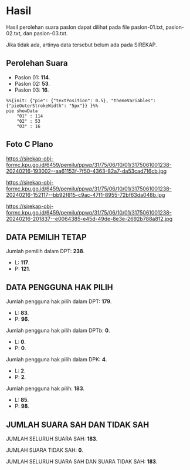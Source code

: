 # Hasil

Hasil perolehan suara paslon dapat dilihat pada file paslon-01.txt, paslon-02.txt, dan paslon-03.txt.

Jika tidak ada, artinya data tersebut belum ada pada SIREKAP.

## Perolehan Suara

 * Paslon 01: **114**.
 * Paslon 02: **53**.
 * Paslon 03: **16**.

```mermaid
%%{init: {"pie": {"textPosition": 0.5}, "themeVariables": {"pieOuterStrokeWidth": "5px"}} }%%
pie showData
    "01" : 114
    "02" : 53
    "03" : 16
```
## Foto C Plano

https://sirekap-obj-formc.kpu.go.id/6459/pemilu/ppwp/31/75/06/10/01/3175061001238-20240216-193002--aa61153f-7f50-4363-82a7-da53cad716cb.jpg

https://sirekap-obj-formc.kpu.go.id/6459/pemilu/ppwp/31/75/06/10/01/3175061001238-20240216-152117--bb92f815-c9ac-47f1-8955-72bf63da048b.jpg

https://sirekap-obj-formc.kpu.go.id/6459/pemilu/ppwp/31/75/06/10/01/3175061001238-20240216-201837--e0064385-e45d-49de-8e3e-2692b788a812.jpg

## DATA PEMILIH TETAP

Jumlah pemilih dalam DPT: **238**.
 * L: **117**.
 * P: **121**.

## DATA PENGGUNA HAK PILIH

Jumlah pengguna hak pilih dalam DPT: **179**.
 * L: **83**.
 * P: **96**.

Jumlah pengguna hak pilih dalam DPTb: **0**.
 * L: **0**.
 * P: **0**.

Jumlah pengguna hak pilih dalam DPK: **4**.
 * L: **2**.
 * P: **2**.

Jumlah pengguna hak pilih: **183**.
 * L: **85**.
 * P: **98**.

## JUMLAH SUARA SAH DAN TIDAK SAH

JUMLAH SELURUH SUARA SAH: **183**.

JUMLAH SUARA TIDAK SAH: **0**.

JUMLAH SELURUH SUARA SAH DAN SUARA TIDAK SAH: **183**.
